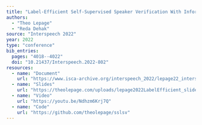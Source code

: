 ```yaml
---
title: "Label-Efficient Self-Supervised Speaker Verification With Information Maximization and Contrastive Learning"
authors:
  - "Theo Lepage"
  - "Reda Dehak"
source: "Interspeech 2022"
year: 2022
type: "conference"
bib_entries:
  pages: "4018--4022"
  doi: "10.21437/Interspeech.2022-802"
resources:
  - name: "Document"
    url: "https://www.isca-archive.org/interspeech_2022/lepage22_interspeech.pdf"
  - name: "Slides"
    url: "https://theolepage.com/uploads/lepage2022LabelEfficient_slides.pdf"
  - name: "Video"
    url: "https://youtu.be/Ndhzm6Krj7Q"
  - name: "Code"
    url: "https://github.com/theolepage/sslsv"
---
```


